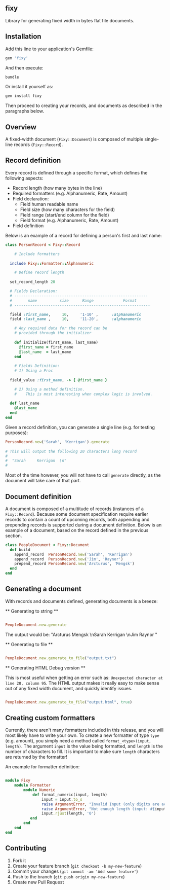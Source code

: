 ## fixy

Library for generating fixed width in bytes flat file documents. 

## Installation


Add this line to your application's Gemfile:

```ruby
gem 'fixy'
```

And then execute:

```bash
bundle
```

Or install it yourself as:

```bash
gem install fixy
```

Then proceed to creating your records, and documents as described in the paragraphs below.

## Overview

A fixed-width document (`Fixy::Document`) is composed of multiple single-line records (`Fixy::Record`).

## Record definition

Every record is defined through a specific format, which defines the following aspects:

* Record length (how many bytes in the line)
* Required formatters (e.g. Alphanumeric, Rate, Amount)
* Field declaration:
	* Field human readable name
	* Field size (how many characters for the field)
	* Field range (start/end column for the field)
	* Field format (e.g. Alphanumeric, Rate, Amount)
* Field definition

Below is an example of a record for defining a person's first and last name:

```ruby
class PersonRecord < Fixy::Record

	# Include formatters
	
  include Fixy::Formatter::Alphanumeric

	# Define record length
	
  set_record_length 20

  # Fields Declaration:
  # -----------------------------------------------------------
  #       name          size      Range             Format        
  # ------------------------------------------------------------

  field :first_name,     10,     '1-10' ,      :alphanumeric
  field :last_name ,     10,     '11-20',      :alphanumeric

	# Any required data for the record can be 
	# provided through the initializer
			
	def initialize(first_name, last_name)
	  @first_name = first_name
	  @last_name  = last_name
	end
	
	# Fields Definition:
	# 1) Using a Proc 
	
  field_value :first_name, -> { @first_name }

	# 2) Using a method definition. 
	#    This is most interesting when complex logic is involved.
  
  def last_name
    @last_name
  end
end
```

Given a record definition, you can generate a single line (e.g. for testing purposes):

```ruby
PersonRecord.new('Sarah', 'Kerrigan').generate
	
# This will output the following 20 characters long record
#
#  "Sarah     Kerrigan  \n"
#
```

Most of the time however, you will not have to call `generate` directly, as the document will take care of that part.

## Document definition

A document is composed of a multitude of records (instances of a `Fixy::Record`). Because some document specification require earlier records to contain a count of upcoming records, both appending and prepending records is supported during a document definition. Below is an example of a document, based on the record defined in the previous section.

```ruby
class PeopleDocument < Fixy::Document
  def build
    append_record  PersonRecord.new('Sarah', 'Kerrigan')
    append_record  PersonRecord.new('Jim', 'Raynor')
    prepend_record PersonRecord.new('Arcturus', 'Mengsk')
  end
end
```

## Generating a document

With records and documents defined, generating documents is a breeze:

** Generating to string **

```ruby

PeopleDocument.new.generate
```

The output would be: "Arcturus  Mengsk    \nSarah     Kerrigan  \nJim       Raynor   "

** Generating to file **

```ruby

PeopleDocument.new.generate_to_file("output.txt")
```

** Generating HTML Debug version **

This is most useful when getting an error such as: `Unexpected character at line 20, column 95`. The HTML output makes it really easy to make sense out of any fixed width document, and quickly identify issues.

```ruby

PeopleDocument.new.generate_to_file("output.html", true)
```


## Creating custom formatters

Currently, there aren't many formatters included in this release, and you will most likely have to write your own. To create a new formatter of type `type` (e.g. amount), you simply need a method called `format_<type>(input, length)`. The argument `input` is the value being formatted, and `length` is the number of characters to fill. It is important to make sure `length` characters are returned by the formatter!

An example for formatter definition: 
```ruby

module Fixy
	module Formatter
		module Numeric
    		def format_numeric(input, length)
      			input = input.to_s
      			raise ArgumentError, "Invalid Input (only digits are accepted)" unless input =~ /^\d+$/
      			raise ArgumentError, "Not enough length (input: #{input}, length: #{length})" if input.length > length
      			input.rjust(length, '0')
           end
  		end
	end
end
```



## Contributing

1. Fork it
2. Create your feature branch (`git checkout -b my-new-feature`)
3. Commit your changes (`git commit -am 'Add some feature'`)
4. Push to the branch (`git push origin my-new-feature`)
5. Create new Pull Request

